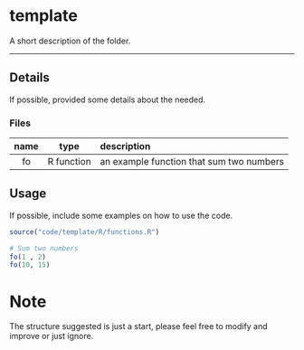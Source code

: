 # template

A short description of the folder.

*** 

## Details

If possible, provided some details about the needed.

### Files

| name | type | description |  
| :---: | :---: | :--- |  
| fo | R function | an example function that sum two numbers |  

## Usage

If possible, include some examples on how to use the code.

```r 
source("code/template/R/functions.R")

# Sum two numbers
fo(1 , 2)
fo(10, 15)

```

# Note

The structure suggested is just a start, please feel free to modify and improve or 
just ignore.
